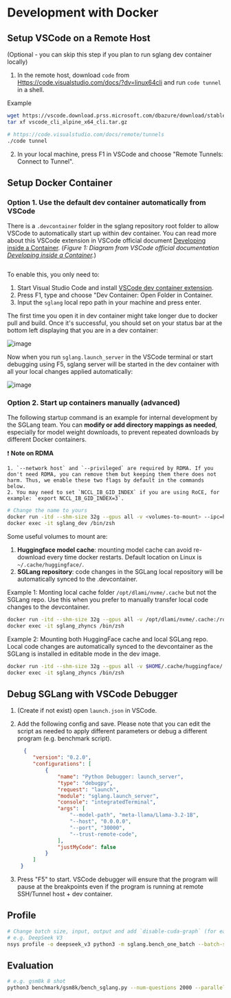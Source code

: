 # Development with Docker

## Setup VSCode on a Remote Host

(Optional - you can skip this step if you plan to run sglang dev container locally)

1. In the remote host, download `code` from [Https://code.visualstudio.com/docs/?dv=linux64cli](https://code.visualstudio.com/download) and run `code tunnel` in a shell.

Example

```bash
wget https://vscode.download.prss.microsoft.com/dbazure/download/stable/fabdb6a30b49f79a7aba0f2ad9df9b399473380f/vscode_cli_alpine_x64_cli.tar.gz
tar xf vscode_cli_alpine_x64_cli.tar.gz

# https://code.visualstudio.com/docs/remote/tunnels
./code tunnel
```

2. In your local machine, press F1 in VSCode and choose "Remote Tunnels: Connect to Tunnel".

## Setup Docker Container

### Option 1. Use the default dev container automatically from VSCode

There is a `.devcontainer` folder in the sglang repository root folder to allow VSCode to automatically start up within dev container. You can read more about this VSCode extension in VSCode official document [Developing inside a Container](https://code.visualstudio.com/docs/devcontainers/containers).  (_Figure 1: Diagram from VSCode official documentation_ [_Developing inside a Container_](https://code.visualstudio.com/docs/devcontainers/containers)_._)

<figure><img src="https://github.com/user-attachments/assets/6a245da8-2d4d-4ea8-8db1-5a05b3a66f6d" alt=""><figcaption></figcaption></figure>

To enable this, you only need to:

1. Start Visual Studio Code and install [VSCode dev container extension](https://marketplace.visualstudio.com/items?itemName=ms-vscode-remote.remote-containers).
2. Press F1, type and choose "Dev Container: Open Folder in Container.
3. Input the `sglang` local repo path in your machine and press enter.

The first time you open it in dev container might take longer due to docker pull and build. Once it's successful, you should set on your status bar at the bottom left displaying that you are in a dev container:

![image](https://github.com/user-attachments/assets/650bba0b-c023-455f-91f9-ab357340106b)

Now when you run `sglang.launch_server` in the VSCode terminal or start debugging using F5, sglang server will be started in the dev container with all your local changes applied automatically:

![image](https://github.com/user-attachments/assets/748c85ba-7f8c-465e-8599-2bf7a8dde895)

### Option 2. Start up containers manually (advanced)

The following startup command is an example for internal development by the SGLang team. You can **modify or add directory mappings as needed**, especially for model weight downloads, to prevent repeated downloads by different Docker containers.

❗️ **Note on RDMA**

```
1. `--network host` and `--privileged` are required by RDMA. If you don't need RDMA, you can remove them but keeping them there does not harm. Thus, we enable these two flags by default in the commands below.
2. You may need to set `NCCL_IB_GID_INDEX` if you are using RoCE, for example: `export NCCL_IB_GID_INDEX=3`.
```

```bash
# Change the name to yours
docker run -itd --shm-size 32g --gpus all -v <volumes-to-mount> --ipc=host --network=host --privileged --name sglang_dev lmsysorg/sglang:dev /bin/zsh
docker exec -it sglang_dev /bin/zsh
```

Some useful volumes to mount are:

1. **Huggingface model cache**: mounting model cache can avoid re-download every time docker restarts. Default location on Linux is `~/.cache/huggingface/`.
2. **SGLang repository**: code changes in the SGLang local repository will be automatically synced to the .devcontainer.

Example 1: Monting local cache folder `/opt/dlami/nvme/.cache` but not the SGLang repo. Use this when you prefer to manually transfer local code changes to the devcontainer.

```bash
docker run -itd --shm-size 32g --gpus all -v /opt/dlami/nvme/.cache:/root/.cache --ipc=host --network=host --privileged --name sglang_zhyncs lmsysorg/sglang:dev /bin/zsh
docker exec -it sglang_zhyncs /bin/zsh
```

Example 2: Mounting both HuggingFace cache and local SGLang repo. Local code changes are automatically synced to the devcontainer as the SGLang is installed in editable mode in the dev image.

```bash
docker run -itd --shm-size 32g --gpus all -v $HOME/.cache/huggingface/:/root/.cache/huggingface -v $HOME/src/sglang:/sgl-workspace/sglang --ipc=host --network=host --privileged --name sglang_zhyncs lmsysorg/sglang:dev /bin/zsh
docker exec -it sglang_zhyncs /bin/zsh
```

## Debug SGLang with VSCode Debugger

1. (Create if not exist) open `launch.json` in VSCode.
2.  Add the following config and save. Please note that you can edit the script as needed to apply different parameters or debug a different program (e.g. benchmark script).

    ```json
      {
         "version": "0.2.0",
         "configurations": [
             {
                 "name": "Python Debugger: launch_server",
                 "type": "debugpy",
                 "request": "launch",
                 "module": "sglang.launch_server",
                 "console": "integratedTerminal",
                 "args": [
                     "--model-path", "meta-llama/Llama-3.2-1B",
                     "--host", "0.0.0.0",
                     "--port", "30000",
                     "--trust-remote-code",
                 ],
                 "justMyCode": false
             }
         ]
     }
    ```
3. Press "F5" to start. VSCode debugger will ensure that the program will pause at the breakpoints even if the program is running at remote SSH/Tunnel host + dev container.

## Profile

```bash
# Change batch size, input, output and add `disable-cuda-graph` (for easier analysis)
# e.g. DeepSeek V3
nsys profile -o deepseek_v3 python3 -m sglang.bench_one_batch --batch-size 1 --input 128 --output 256 --model deepseek-ai/DeepSeek-V3 --trust-remote-code --tp 8 --disable-cuda-graph
```

## Evaluation

```bash
# e.g. gsm8k 8 shot
python3 benchmark/gsm8k/bench_sglang.py --num-questions 2000 --parallel 2000 --num-shots 8
```
